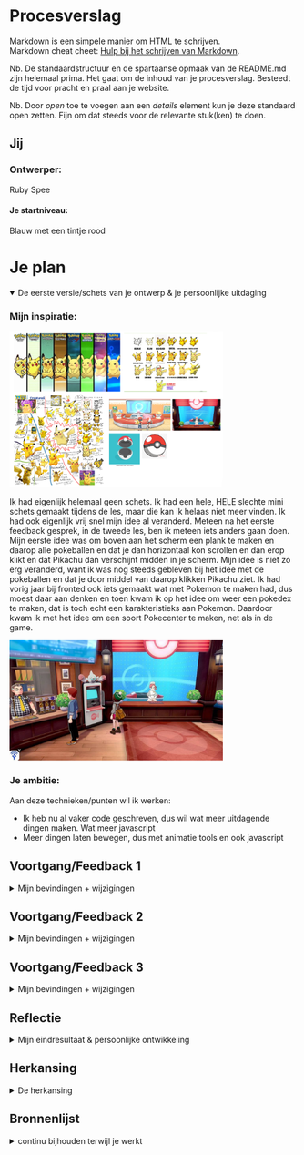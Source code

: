 # Procesverslag
Markdown is een simpele manier om HTML te schrijven.  
Markdown cheat cheet: [Hulp bij het schrijven van Markdown](https://github.com/adam-p/markdown-here/wiki/Markdown-Cheatsheet).

Nb. De standaardstructuur en de spartaanse opmaak van de README.md zijn helemaal prima. Het gaat om de inhoud van je procesverslag. Besteedt de tijd voor pracht en praal aan je website.

Nb. Door *open* toe te voegen aan een *details* element kun je deze standaard open zetten. Fijn om dat steeds voor de relevante stuk(ken) te doen.




## Jij

### Ontwerper:
Ruby Spee

#### Je startniveau:
Blauw met een tintje rood




# Je plan

<details open>
  <summary>De eerste versie/schets van je ontwerp & je persoonlijke uitdaging</summary>

  ### Mijn inspiratie:
  <img src="readme-images/inspiratie.png" width="375px" alt="inspiratie">
  
  Ik had eigenlijk helemaal geen schets. Ik had een hele, HELE slechte mini schets gemaakt tijdens de les, maar die kan ik helaas niet meer vinden. Ik had ook eigenlijk vrij snel mijn idee al veranderd. Meteen na het eerste feedback gesprek, in de tweede les, ben ik meteen iets anders gaan doen. Mijn eerste idee was om boven aan het scherm een plank te maken en daarop alle pokeballen en dat je dan horizontaal kon scrollen en dan erop klikt en dat Pikachu dan verschijnt midden in je scherm. Mijn idee is niet zo erg veranderd, want ik was nog steeds gebleven bij het idee met de pokeballen en dat je door middel van daarop klikken Pikachu ziet. Ik had vorig jaar bij fronted ook iets gemaakt wat met Pokemon te maken had, dus moest daar aan denken en toen kwam ik op het idee om weer een pokedex te maken, dat is toch echt een karakteristieks aan Pokemon. Daardoor kwam ik met het idee om een soort Pokecenter te maken, net als in de game. 

  <img src="readme-images/pokecenter.jpg" width="375px" alt="pokecenter inspiratie">

  ### Je ambitie: 
  Aan deze technieken/punten wil ik werken:
  - Ik heb nu al vaker code geschreven, dus wil wat meer uitdagende dingen maken. Wat meer javascript
  - Meer dingen laten bewegen, dus met animatie tools en ook javascript
 
</details>




## Voortgang/Feedback 1

<details>
  <summary>Mijn bevindingen + wijzigingen</summary>

  ### Feedback:
  De feedback die ik van Xavier heb gekregen:
  - Aangezien je de pokemon in het midden ziet met allemaal pokeballen eromheen past het volledig bij dit onderwerp en niet bij iets anders
  - Een uniek kenmerk zijn de pokeballen
  - Misschien leuk dat als  je op de pokemon klikt dat hij dan gaat springen of dat hij een bliksemschicht achter laat
  - Misschien is het leuk om de pokemonball vast te kunnen pakken en naar de pokemon te kunnen gooien
  - Progressive disclosure is toegepast aangezien je eerst een overzicht ziet en later pas de details

  ### Wijzegingen:
  Dit is nog echt mijn eerste schets, dus ik moet alles nog veel beter uitwerken. Voor nu zit alles nog in mijn hoofd alleen, dus moet even of betere schetsen maken of beginnen met code zodat ik goed mijn idee kan overbrengen. 

</details>




## Voortgang/Feedback 2

<details>
  <summary>Mijn bevindingen + wijzigingen</summary>
  
  Het tweede feedback gesprek heb ik met Maxime gedaan. We waren beide nog heel erg bezig met nog dingen toevoegen, dus we hebben gekeken naar wat we tot nu toe hadden en ook onze ideeën besprokken die we nog hadden. We hebben ook elkaar geholpen met nog wat dingen verzinnen, dus was een goed gesprek. 
  Ik moet nog de paaseieren toevoegen. Dat lukte nog niet, dus dat ga ik deze les vragen aan Sanne. Ik wil graag dat er een pokemon van rechts naar links gaat, onderin het beeld, maar de image wilt niet mee werken. Ik kreeg als feedback dat ik geluid kan gebruiken voor de buttons. Dat wilde ik al gaan doen, dus fijn dat iemand anders ook dat idee heeft. Tijdens de les kregen we een voorbeeld met een pop-up die je krijgt als je de pagina opent en dat er dan een geluidje komt als je erop klikt. Dat wilde ik gaan doen en dat je dan of Pikachu hoort of de titel song van Pokemon. Wat ook een goed punt was, was dat ik soms af en toe nog px gebruik en dat ik beter em of procenten kan gebruiken, dus dat ga ik nog even omrekenen en er em van maken. 

</details>




## Voortgang/Feedback 3

<details>
  <summary>Mijn bevindingen + wijzigingen</summary>

  Bij het laatste feedback moment, met Dilay, kreeg ik niet echt veel feedback over dingen die ik kon veranderen nog. Ze vond dat het er goed uitzag en ze had niks meer erop aan te merken. Ze had wel een opmerking over progressive disclosure, over dat ik nog niet echt informatie over pikachu liet zien en alleen het plaatje. Daar had ik zelf ook al over nagedacht, alleen ik kwam pas met dat idee, toen ik zo goed als klaar was, dus ik zou dan alles moeten herschrijven om een pop-up met informatie toe te voegen. Ik wilde dat dus wel doen, maar ben er niet aan toe gekomen. Het was daardoor wel leerzamer, want nu heb je alleen een plaatje van Pikachu. Wat ik ook wel grappig vond is dat ze heel erg afgeleid raakte van de andere Pokemons die af en toe op het scherm verschijnen. Ik snap wel wat ze bedoeld, maar ik vond het er goed bij passen en dan gebeurd er ook wat meer op het scherm in plaats van alleen maar klikken op de buttons en dan zie je Pikachu. Dat was eigenlijk alle feedback die ik kreeg, verder was alles goed als je keek naar het beoordelingsformulier. 

</details>




## Reflectie

<details>
  <summary>Mijn eindresultaat & persoonlijke ontwikkeling</summary>

  ### Je uitkomst - karakteristiek screenshot(s):
  <img src="readme-images/eindproduct.png" width="375px" alt="final ontwerp">


  ### Dit ging goed/Heb ik geleerd: 
  Ik moest in het begin weer heel erg inkomen in het code schrijven. Had het al een tijdje niet meer gedaan, dus moest veel googlen in het begin. Maar na 1 lesje zat dat er wel weer in en ging het opzich wel gemakkelijk. Ik heb ook veel gehaald uit de vorige opdrachten die ik bij Frontend afgelopen jaren heb gedaan, want daar werkte we ook met animaties, custom properties, fonts importeren, veel javescript, dus ik kon nog heel veel halen uit vorige opdrachten. Ik wilde dit keer wat meer proberen, dus niet alleen animaties, maar ook bijvoorbeeld geluid en proberen wat moeilijkere javascript te gebruiken. Al vind ik het nog steeds lastig om eigen javascript te schrijven, weet nooit precies te volgorde van hoe je het moet schrijven. Uiteindelijk snap ik wel wat er staat in code taal, maar het zelf schrijven is nog een dingetje. Daarom heb ik ook hulp daarbij gevraagd aan Sanne en Sam. Het leukste wat ik het geleerd is hoe je een geluidje toevoegt aan een hover, dat maakt het meteen wat leuker en interactief en de code om een image te laten verschijnen als je op een button klikt. 

  <img src="readme-images/code-pikachu.png" width="375px" alt="bummer">


  ### Dit was lastig/Is niet gelukt:
  Wat ik ook al hierboven zei, is dat ik het nog steeds lastig vind om zelf code in javascript te schrijven, snap nog steeds niet helemaal wat dan de volgorde is. Ik begrijp de code wel en wat er staat. Net als de code om de Pikachu images te laten verschijnen door middel van een button, die code heeft Sanne geschreven, maar snap wel wat er staat, maar zelf had ik hier niet op gekomen.
  Wat ik heel graag nog had willen toevoegen is een pop-up met informatie over Pikachu, bijvoorbeeld over welke game of seizoen het dan gaat, wie de maker is, leuke weetjes etc. Ik had al alles bijna helemaal af toen ik met dat idee kwam en heb verschillende manier gevonden om dat te doen, dus pop-up, maar bij alle manieren moest ik al mijn geschreven code (mijn volledige html en javascript) helemaal aanpassen. Dat vond ik wat te veel werk en ik wilde ook niet dat de code het niet meer deed. Tuurlijk had ik dan de back-up van Github nog, maar ja, wilde het niet verpesten. Wat ik onder andere wilde proberen is een button on de Pikachu image en als je daar op klikt, komt er informatie tevoorschijn. Alleen ik wist eigenlijk totaal niet hoe ik dat zou moeten doen, want wist niet of je met 1 button, verschillende pop-ups kon laten zien. Een andere manier was een dialog te gebruiken, net als bij m'n begin scherm, alleen dan moest ik al mijn code herschrijven. De laatste manier had ik met Maxime gesprokken, want zij had ook pop-ups gebruikt in haar Mario spelletje en die vond ik er echt goed uitzien. Zij had gebruik gemaakt van een div met daarin dat de informatie en als je op de image klikt, kwam de pop-up tevoorschijn. Alleen hier was het ook weer zo, dat ik dan alles moest herschrijven. Dus dat is me helaas niet gelukt, maar wel goed voor de volgende keer, dat ik goed moet nadenken over mijn idee en wat ik wil maken en dat ik niet op het laatste moment iets wil toevoegen, waardoor ik alles opnieuw mag gaan schrijven.
  Ik heb ook altijd als ik met code ga werken, dat ik dan echt de grootste idee heb voor de opdracht, maar dan moet ik ook nog die ideeën uitvoeren en dat is vaak het lastige. Ook voor deze opdracht. Ik had nog best wel wat idee, vooral in het begin, maar meeste heb ik niet uitgevoerd, want geen IDEE hoe dat moet. Ik wilde bijvoorbeeld dat je op een pokeball klikt (dus de button waar je op klikt en dat je dan Pikachu krijgt te zien) en dan ie dan veranderd naar een open pokeball, alsof Pikachu eruit is gekomen. En daarbij wilde ik ook dat je dan een flits ziet, net zoals bij een echte pokeball, dus dat je scherm even wit wordt. Uteindelijk heb ik het maar bij een idee gehouden, want heb wel gegoogled naar bijvoorbeeld die licht flits, maar vond helemaal niks. Ja, hoe je een image laat flitsen, maar niet je hele scherm. Dus dat had ik graag willen toevoegen, maar ben erg tevreden met hoe het uiteindelijk is geworden en door de geluidjes en animaties vind ik het echt leuk geworden. 

  <img src="readme-images/pokeball.png" width="375px" alt="bummer">
</details>


## Herkansing

<details>
  <summary>De herkansing</summary>

  Ik heb voor mijn herkansing een dialog toegevoegd. Er miste nog wat informatie op mijn website, dus dacht dat een dialog daar wel de goeie oplossing voor was. In de dialog vind je informatie over de game of de serie waarvan het plaatje is. Inofrmatie of de game of over Pikachu zelf (bijvoorbeeld welke aanvallen hij heeft in de game). Ik heb hier 1 GROOT ding van geleerd, begin met alles buttons maken, als je dat aan het einde doet, dan stoppen sommige functies ermee en moet je alles aanpassen. Ik dacht doe ik wel even, nou nee. Met hulp heb ik het voor elkaar gekregen, maar alleen had ik dit echt niet kunnen aanpassen. Ik zat wel in de buurt met wat ik moest doen, maar het was het net niet.

</details>

## Bronnenlijst

<details>
<summary>continu bijhouden terwijl je werkt</summary>

Nb. Wees specifiek ('css-tricks' als bron is bijv. niet specifiek genoeg).

### De bronnen van de pikachu afbeeldingen en gifjes
- https://en.wikipedia.org/wiki/Pikachu 
- https://gonintendo.com/archives/282500-blast-from-the-past-pokemon-devs-reveal-pikachu-s-squirrel-inspiration
- https://www.steamgriddb.com/icon/18095
- https://www.models-resource.com/nintendo_64/supersmashbros/model/5921/
- https://www.models-resource.com/gamecube/ssbm/model/13213/
- https://www.models-resource.com/wii/supersmashbrosbrawl/model/3809/
- https://www.nicepng.com/ourpic/u2q8r5a9o0i1a9w7_pikachu-pokemon-pokmon-cute-kawaii-pixel-pixelart-pikachu/
- https://www.nwtv.nl/191345/iedere-dag-een-andere-pikachu-verband-met-pokemon-go-fest
- https://www.pokemon.com/us/pokemon-news/get-ashs-pikachu-wearing-ashs-caps-in-pokemon-sword-or-pokemon-shield
- https://pokemonletsgo.pokemon.com/en-us/
- https://www.smashbros.com/nl_NL/fighter/08.html
- https://www.bbc.com/news/newsbeat-47387396
- https://www.deviantart.com/mintmovi3/art/Detective-Pikachu-2019-Pikachu-png-794395457
- https://gamerant.com/pokemon-legends-arceus-where-find-pikachu/
- https://www.n1up.nl/news/pokemon-anime-onthult-captain-pikachu-en-professor-friede/

- https://tenor.com/nl/view/pikachu-fighting-gif-24987105
- https://tenor.com/nl/view/sad-pikachu-gif-24869932
- https://giphy.com/gifs/pokemon-anime-aNFT7eG2rIKK715uLk
- https://gfycat.com/perfumedinsistenteft
- https://tenor.com/nl/view/pikachu-pokemon-gif-15800952
- https://tenor.com/nl/view/pikachu-ketchup-pokemon-ketchup-lover-walking-gif-16267693
- https://www.chickensmoothie.com/Forum/viewtopic.php?f=83&t=2468266
- https://tenor.com/nl/view/pokemon-gif-25141010
- https://tenor.com/nl/view/pikatchu-detective-dance-detective-pikatchu-dance-pikatchu-detective-pikatchu-gif-14089477

### Overige afbeeldingen/audio
- Favicon: https://www.pngitem.com/middle/ThohTTx_25-pikachu-face-png-transparent-png/
- Alle audio komt van https://www.101soundboards.com/
- Lucario afbeelding: https://www.nicepng.com/ourpic/u2q8w7e6o0o0u2i1_here-comes-anubis-now-a-deep-driving-sweep/
- Ditto afbeelding: https://www.pokemon.com/nl/pokedex/ditto
- Haunter afbeelding: https://www.deviantart.com/pokevectors/art/HD-Haunter-02-Side-767761366
- Pikachu dirigent: https://www.pocketmonsters.net/content/PR_Pokemon_Symphonic_Evolutions_Live_Orchestral_Concert_Tour 

### Bronnen voor de code
- Font: https://www.fontspace.com/pocket-monk-font-f23540
- Text stroke: https://css-tricks.com/adding-stroke-to-web-text/
- Dialog: https://codepen.io/shooft/pen/jOeyxev?editors=0110
- Hide scrollbar: https://blog.hubspot.com/website/hide-scrollbar-css#:~:text=To%20hide%20the%20scrollbar%20and%20disable%20scrolling%2C%20we%20can%20use,page)%20or%20a%20container%20element.
- Button focus outline: https://codepen.io/shooft/pen/eYKdyxY
- Rond vliegende pokeball: https://codepen.io/AreYouCereal/pen/VLeVQW
- Play music on hover: https://codepen.io/shooft/pen/jOeyxev
- Achtergrond muziek: https://stackoverflow.com/questions/27368778/how-to-toggle-audio-play-pause-with-one-button-or-link

### Informatie en plaatjes op dialog
- https://en.wikipedia.org/wiki/Pikachu
- https://www.deviantart.com/dlee1293847/art/Pokemon-Ash-Meets-Pikachu-For-The-First-Time-773474952 
- https://en.wikipedia.org/wiki/Pok%C3%A9mon,_I_Choose_You!
- https://en.wikipedia.org/wiki/Hey_You,_Pikachu!
- https://supersmashbros.fandom.com/wiki/Pikachu
- https://www.bol.com/nl/nl/p/super-smash-bros-brawl-nintendo-selects/1004004006136002/
- https://en.wikipedia.org/wiki/Pok%C3%A9mon_Black_and_White 
- https://pokemongo.fandom.com/wiki/Pikachu 
- https://en.wikipedia.org/wiki/Pok%C3%A9mon_Go
- https://www.techtastic.nl/gaming/straw-hat-pikachu-nu-te-vangen-in-pokemon-go/ 
- https://rankedboost.com/pokemon-sword-shield/pikachu/ 
- https://en.wikipedia.org/wiki/Pok%C3%A9mon:_Let%27s_Go,_Pikachu!_and_Let%27s_Go,_Eevee! 
- https://supersmashbros.fandom.com/wiki/Pikachu_(Super_Smash_Bros._Ultimate) 
- https://en.wikipedia.org/wiki/Detective_Pikachu_(video_game)
- https://en.wikipedia.org/wiki/Detective_Pikachu_(film) 
- https://en.wikipedia.org/wiki/Pok%C3%A9mon_Legends:_Arceus
- https://bulbapedia.bulbagarden.net/wiki/Captain_Pikachu 

</details>